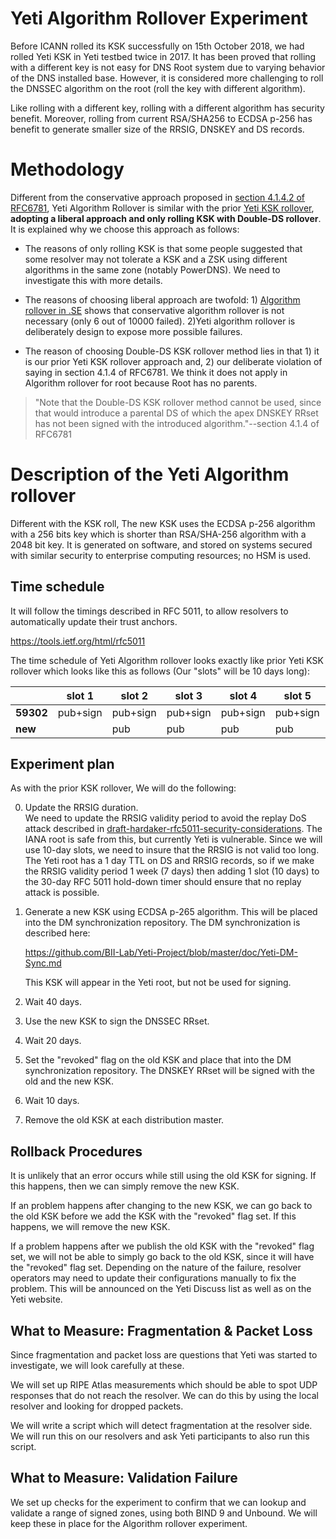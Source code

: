 # Yeti Algorithm Rollover Experiment

Before ICANN rolled its KSK successfully on 15th October 2018, we had rolled Yeti KSK in Yeti testbed twice in 2017. It has been proved that rolling with a different key is not easy for DNS Root system due to varying behavior of the DNS installed base. However, it is considered more challenging to roll the DNSSEC algorithm on the root (roll the key with different algorithm).

Like rolling with a different key, rolling with a different algorithm has security benefit. Moreover, rolling from current RSA/SHA256 to ECDSA p-256 has benefit to generate smaller size of the RRSIG, DNSKEY and DS records.

# Methodology

Different from the conservative approach proposed in [section 4.1.4.2 of RFC6781](https://tools.ietf.org/html/rfc6781#section-4.1.4.2), Yeti Algorithm Rollover is similar with the prior [Yeti KSK rollover](https://github.com/BII-Lab/Yeti-Project/blob/master/doc/Experiment-KROLL2.md), **adopting a liberal approach and only rolling KSK with Double-DS rollover**. It is explained why we choose this approach as follows:

* The reasons of only rolling KSK is that some people suggested that some resolver may not tolerate a KSK and a ZSK using different algorithms in the same zone (notably PowerDNS). We need to investigate this with more details.

* The reasons of choosing liberal approach are twofold: 1) [Algorithm rollover in .SE](https://www.sidnlabs.nl/downloads/presentations/Rolling%20with%20Confidence%20Managing%20the%20Complexity%20of%20DNSSEC%20Operations.pdf) shows that conservative algorithm rollover is not necessary (only 6 out of 10000 failed). 2)Yeti algorithm rollover is deliberately design to expose more possible failures.

* The reason of choosing Double-DS KSK rollover method lies in that 1) it is our prior Yeti KSK rollover approach and, 2) our deliberate violation of saying in section 4.1.4 of RFC6781. We think it does not apply in Algorithm rollover for root because Root has no parents.

>"Note that the Double-DS KSK rollover method cannot be used, since
   that would introduce a parental DS of which the apex DNSKEY RRset has
   not been signed with the introduced algorithm."--section 4.1.4 of RFC6781


# Description of the Yeti Algorithm rollover

Different with the KSK roll, The new KSK uses the ECDSA p-256 algorithm with a 256 bits key which is shorter than RSA/SHA-256 algorithm with a 2048 bit key. It is generated on software, and stored on systems secured with similar security to enterprise computing resources; no HSM is used.

## Time schedule 

It will follow the timings described in RFC 5011, to allow resolvers to automatically update their trust anchors.

https://tools.ietf.org/html/rfc5011

The time schedule of Yeti Algorithm rollover looks exactly like prior Yeti KSK rollover which looks like this as follows (Our "slots" will be 10 days long): 

|           |  slot 1  |  slot 2  |  slot 3  |  slot 4  |  slot 5  |  slot 6  |  slot 7  |  slot 8  |  slot 9  |
|-----------|----------|----------|----------|----------|----------|----------|----------|----------|----------|
| **59302** | pub+sign | pub+sign | pub+sign | pub+sign | pub+sign |   pub    |   pub    | revoke   |          |
|  **new**  |          |   pub    |   pub    |   pub    |   pub    | pub+sign | pub+sign | pub+sign | pub+sign |

## Experiment plan 

As with the prior KSK rollover, We will do the following:

0. Update the RRSIG duration.   
   We need to update the RRSIG validity period to avoid the replay DoS
   attack described in
   [draft-hardaker-rfc5011-security-considerations]([https://datatracker.ietf.org/doc/draft-hardaker-rfc5011-security-considerations/).
   The IANA root is safe from this, but currently Yeti is vulnerable.
   Since we will use 10-day slots, we need to insure that the RRSIG is
   not valid too long. The Yeti root has a 1 day TTL on DS and RRSIG
   records, so if we make the RRSIG validity period 1 week (7 days)
   then adding 1 slot (10 days) to the 30-day RFC 5011 hold-down timer
   should ensure that no replay attack is possible.

1. Generate a new KSK using ECDSA p-265 algorithm. This will be placed into the DM synchronization repository. The DM synchronization is described here:

   https://github.com/BII-Lab/Yeti-Project/blob/master/doc/Yeti-DM-Sync.md

   This KSK will appear in the Yeti root, but not be used for signing.

2. Wait 40 days.

3. Use the new KSK to sign the DNSSEC RRset.

4. Wait 20 days.

5. Set the "revoked" flag on the old KSK and place that into the DM
   synchronization repository. The DNSKEY RRset will be signed with the old and
   the new KSK.

6. Wait 10 days.

7. Remove the old KSK at each distribution master.


## Rollback Procedures

It is unlikely that an error occurs while still using the old KSK for
signing. If this happens, then we can simply remove the new KSK.

If an problem happens after changing to the new KSK, we can go back to
the old KSK before we add the KSK with the "revoked" flag set. If this
happens, we will remove the new KSK.

If a problem happens after we publish the old KSK with the "revoked"
flag set, we will not be able to simply go back to the old KSK, since
it will have the "revoked" flag set. Depending on the nature of the
failure, resolver operators may need to update their configurations
manually to fix the problem. This will be announced on the Yeti
Discuss list as well as on the Yeti website.

## What to Measure: Fragmentation & Packet Loss

Since fragmentation and packet loss are questions that Yeti was
started to investigate, we will look carefully at these.

We will set up RIPE Atlas measurements which should be able to spot
UDP responses that do not reach the resolver. We can do this by
using the local resolver and looking for dropped packets.

We will write a script which will detect fragmentation at the resolver
side. We will run this on our resolvers and ask Yeti participants to
also run this script.


## What to Measure: Validation Failure

We set up checks for the experiment to confirm that we can lookup
and validate a range of signed zones, using both BIND 9 and Unbound. We will
keep these in place for the Algorithm rollover experiment.






